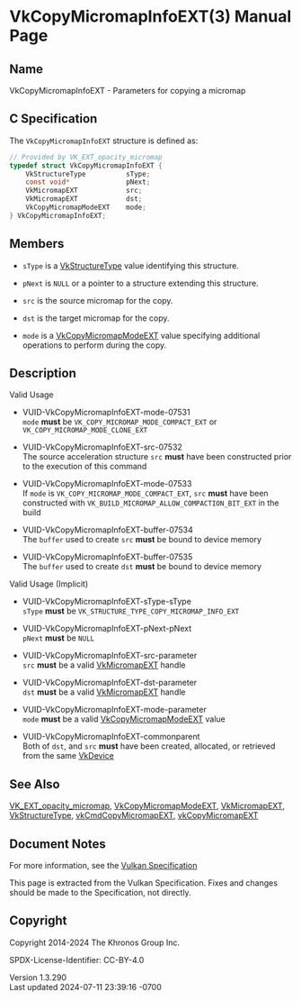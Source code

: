 # VkCopyMicromapInfoEXT(3) Manual Page

## Name

VkCopyMicromapInfoEXT - Parameters for copying a micromap



## <a href="#_c_specification" class="anchor"></a>C Specification

The `VkCopyMicromapInfoEXT` structure is defined as:

``` c
// Provided by VK_EXT_opacity_micromap
typedef struct VkCopyMicromapInfoEXT {
    VkStructureType          sType;
    const void*              pNext;
    VkMicromapEXT            src;
    VkMicromapEXT            dst;
    VkCopyMicromapModeEXT    mode;
} VkCopyMicromapInfoEXT;
```

## <a href="#_members" class="anchor"></a>Members

- `sType` is a [VkStructureType](https://registry.khronos.org/vulkan/specs/1.3-extensions/man/html/VkStructureType.html) value identifying
  this structure.

- `pNext` is `NULL` or a pointer to a structure extending this
  structure.

- `src` is the source micromap for the copy.

- `dst` is the target micromap for the copy.

- `mode` is a [VkCopyMicromapModeEXT](https://registry.khronos.org/vulkan/specs/1.3-extensions/man/html/VkCopyMicromapModeEXT.html) value
  specifying additional operations to perform during the copy.

## <a href="#_description" class="anchor"></a>Description

Valid Usage

- <a href="#VUID-VkCopyMicromapInfoEXT-mode-07531"
  id="VUID-VkCopyMicromapInfoEXT-mode-07531"></a>
  VUID-VkCopyMicromapInfoEXT-mode-07531  
  `mode` **must** be `VK_COPY_MICROMAP_MODE_COMPACT_EXT` or
  `VK_COPY_MICROMAP_MODE_CLONE_EXT`

- <a href="#VUID-VkCopyMicromapInfoEXT-src-07532"
  id="VUID-VkCopyMicromapInfoEXT-src-07532"></a>
  VUID-VkCopyMicromapInfoEXT-src-07532  
  The source acceleration structure `src` **must** have been constructed
  prior to the execution of this command

- <a href="#VUID-VkCopyMicromapInfoEXT-mode-07533"
  id="VUID-VkCopyMicromapInfoEXT-mode-07533"></a>
  VUID-VkCopyMicromapInfoEXT-mode-07533  
  If `mode` is `VK_COPY_MICROMAP_MODE_COMPACT_EXT`, `src` **must** have
  been constructed with `VK_BUILD_MICROMAP_ALLOW_COMPACTION_BIT_EXT` in
  the build

- <a href="#VUID-VkCopyMicromapInfoEXT-buffer-07534"
  id="VUID-VkCopyMicromapInfoEXT-buffer-07534"></a>
  VUID-VkCopyMicromapInfoEXT-buffer-07534  
  The `buffer` used to create `src` **must** be bound to device memory

- <a href="#VUID-VkCopyMicromapInfoEXT-buffer-07535"
  id="VUID-VkCopyMicromapInfoEXT-buffer-07535"></a>
  VUID-VkCopyMicromapInfoEXT-buffer-07535  
  The `buffer` used to create `dst` **must** be bound to device memory

Valid Usage (Implicit)

- <a href="#VUID-VkCopyMicromapInfoEXT-sType-sType"
  id="VUID-VkCopyMicromapInfoEXT-sType-sType"></a>
  VUID-VkCopyMicromapInfoEXT-sType-sType  
  `sType` **must** be `VK_STRUCTURE_TYPE_COPY_MICROMAP_INFO_EXT`

- <a href="#VUID-VkCopyMicromapInfoEXT-pNext-pNext"
  id="VUID-VkCopyMicromapInfoEXT-pNext-pNext"></a>
  VUID-VkCopyMicromapInfoEXT-pNext-pNext  
  `pNext` **must** be `NULL`

- <a href="#VUID-VkCopyMicromapInfoEXT-src-parameter"
  id="VUID-VkCopyMicromapInfoEXT-src-parameter"></a>
  VUID-VkCopyMicromapInfoEXT-src-parameter  
  `src` **must** be a valid [VkMicromapEXT](https://registry.khronos.org/vulkan/specs/1.3-extensions/man/html/VkMicromapEXT.html) handle

- <a href="#VUID-VkCopyMicromapInfoEXT-dst-parameter"
  id="VUID-VkCopyMicromapInfoEXT-dst-parameter"></a>
  VUID-VkCopyMicromapInfoEXT-dst-parameter  
  `dst` **must** be a valid [VkMicromapEXT](https://registry.khronos.org/vulkan/specs/1.3-extensions/man/html/VkMicromapEXT.html) handle

- <a href="#VUID-VkCopyMicromapInfoEXT-mode-parameter"
  id="VUID-VkCopyMicromapInfoEXT-mode-parameter"></a>
  VUID-VkCopyMicromapInfoEXT-mode-parameter  
  `mode` **must** be a valid
  [VkCopyMicromapModeEXT](https://registry.khronos.org/vulkan/specs/1.3-extensions/man/html/VkCopyMicromapModeEXT.html) value

- <a href="#VUID-VkCopyMicromapInfoEXT-commonparent"
  id="VUID-VkCopyMicromapInfoEXT-commonparent"></a>
  VUID-VkCopyMicromapInfoEXT-commonparent  
  Both of `dst`, and `src` **must** have been created, allocated, or
  retrieved from the same [VkDevice](https://registry.khronos.org/vulkan/specs/1.3-extensions/man/html/VkDevice.html)

## <a href="#_see_also" class="anchor"></a>See Also

[VK_EXT_opacity_micromap](https://registry.khronos.org/vulkan/specs/1.3-extensions/man/html/VK_EXT_opacity_micromap.html),
[VkCopyMicromapModeEXT](https://registry.khronos.org/vulkan/specs/1.3-extensions/man/html/VkCopyMicromapModeEXT.html),
[VkMicromapEXT](https://registry.khronos.org/vulkan/specs/1.3-extensions/man/html/VkMicromapEXT.html),
[VkStructureType](https://registry.khronos.org/vulkan/specs/1.3-extensions/man/html/VkStructureType.html),
[vkCmdCopyMicromapEXT](https://registry.khronos.org/vulkan/specs/1.3-extensions/man/html/vkCmdCopyMicromapEXT.html),
[vkCopyMicromapEXT](https://registry.khronos.org/vulkan/specs/1.3-extensions/man/html/vkCopyMicromapEXT.html)

## <a href="#_document_notes" class="anchor"></a>Document Notes

For more information, see the <a
href="https://registry.khronos.org/vulkan/specs/1.3-extensions/html/vkspec.html#VkCopyMicromapInfoEXT"
target="_blank" rel="noopener">Vulkan Specification</a>

This page is extracted from the Vulkan Specification. Fixes and changes
should be made to the Specification, not directly.

## <a href="#_copyright" class="anchor"></a>Copyright

Copyright 2014-2024 The Khronos Group Inc.

SPDX-License-Identifier: CC-BY-4.0

Version 1.3.290  
Last updated 2024-07-11 23:39:16 -0700
